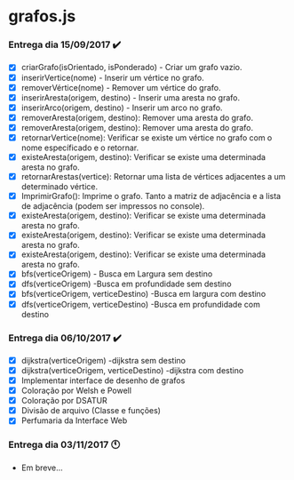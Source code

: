 # grafos.js 

### Entrega dia 15/09/2017 :heavy_check_mark:

- [x] criarGrafo(isOrientado, isPonderado) - Criar um grafo vazio.
- [x] inserirVertice(nome) - Inserir um vértice no grafo.
- [x] removerVértice(nome) - Remover um vértice do grafo.
- [x] inserirAresta(origem, destino) - Inserir uma aresta no grafo. 
- [x] inserirArco(origem, destino) - Inserir um arco no grafo. 
- [x] removerAresta(origem, destino): Remover uma aresta do grafo.
- [x] removerAresta(origem, destino): Remover uma aresta do grafo.
- [x] retornarVertice(nome): Verificar se existe um vértice no grafo com o nome específicado e o retornar.
- [x] existeAresta(origem, destino): Verificar se existe uma determinada aresta no grafo.
- [x] retornarArestas(vertice): Retornar uma lista de vértices adjacentes a um determinado vértice.
- [x] ImprimirGrafo(): Imprime o grafo. Tanto a matriz de adjacência e a lista de adjacência (podem ser impressos no console).
- [x] existeAresta(origem, destino): Verificar se existe uma determinada aresta no grafo.
- [x] existeAresta(origem, destino): Verificar se existe uma determinada aresta no grafo.
- [x] existeAresta(origem, destino): Verificar se existe uma determinada aresta no grafo.
- [x] bfs(verticeOrigem) - Busca em Largura sem destino
- [x] dfs(verticeOrigem) -Busca em profundidade sem destino
- [x] bfs(verticeOrigem, verticeDestino) -Busca em largura com destino
- [x] dfs(verticeOrigem, verticeDestino) -Busca em profundidade com destino

### Entrega dia 06/10/2017 :heavy_check_mark:

- [x] dijkstra(verticeOrigem) -dijkstra sem destino
- [X] dijkstra(verticeOrigem, verticeDestino) -dijkstra com destino
- [x] Implementar interface de desenho de grafos
- [x] Coloração por Welsh e Powell
- [x] Coloração por DSATUR
- [x] Divisão de arquivo (Classe e funções)
- [x] Perfumaria da Interface Web

### Entrega dia 03/11/2017 :clock11:
- Em breve...

